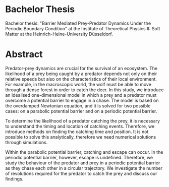 # Bachelor Thesis

Bachelor thesis: "Barrier Mediated Prey-Predator Dynamics Under the Periodic Boundary Condition" at the Institute of Theoretical Physics II: Soft Matter at the Heinrich-Heine-University Düsseldorf. 

# Abstract
Predator-prey dynamics are crucial for the survival of an ecosystem. The likelihood of a prey being caught by a predator depends not only on their relative speeds but also on the characteristics of their local environment. For example, in the macroscopic world, the wolf must be able to move through a dense forest in order to catch the deer. In this study, we introduce an idealised one-dimensional model in which a prey and a predator must overcome a potential barrier to engage in a chase. The model is based on the overdamped Newtonian equation, and it is solved for two possible cases: on a parabolic potential barrier and on a periodic potential barrier. 

To determine the likelihood of a predator catching the prey, it is necessary to understand the timing and location of catching events. Therefore, we introduce methods on finding the catching time and position. It is not possible to solve this analytically, therefore we need numerical solutions through simulations.

Within the parabolic potential barrier, catching and escape can occur. In the periodic potential barrier, however, escape is undefined. Therefore, we study the behaviour of the predator and prey in a periodic potential barrier as they chase each other in a circular trajectory. We investigate the number of revolutions required for the predator to catch the prey and discuss our findings.
 

